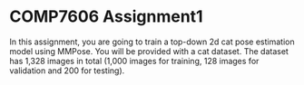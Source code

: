# COMP7606 Assignment1

In this assignment, you are going to train a top-down 2d cat pose estimation model using MMPose. 
You will be provided with a cat dataset. The dataset has 1,328 images in total (1,000 images for training, 128 images for validation and 200 for testing).

